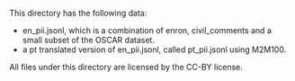 This directory has the following data:
- en_pii.jsonl, which is a combination of enron, civil_comments and a small subset of the OSCAR dataset.
- a pt translated version of en_pii.jsonl, called pt_pii.jsonl using M2M100.

All files under this directory are licensed by the CC-BY license. 
